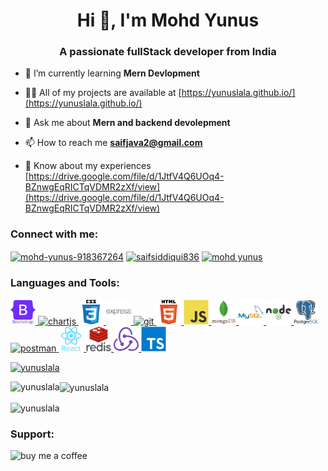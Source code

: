 <h1 align="center">Hi 👋, I'm Mohd Yunus</h1>
<h3 align="center">A passionate fullStack developer from India</h3>

- 🌱 I’m currently learning **Mern Devlopment**

- 👨‍💻 All of my projects are available at [https://yunuslala.github.io/](https://yunuslala.github.io/)

- 💬 Ask me about **Mern and backend devolepment**

- 📫 How to reach me **saifjava2@gmail.com**

- 📄 Know about my experiences [https://drive.google.com/file/d/1JtfV4Q6UOq4-BZnwgEqRICTqVDMR2zXf/view](https://drive.google.com/file/d/1JtfV4Q6UOq4-BZnwgEqRICTqVDMR2zXf/view)

<h3 align="left">Connect with me:</h3>
<p align="left">
<a href="https://linkedin.com/in/mohd-yunus-918367264" target="blank"><img align="center" src="https://raw.githubusercontent.com/rahuldkjain/github-profile-readme-generator/master/src/images/icons/Social/linked-in-alt.svg" alt="mohd-yunus-918367264" height="30" width="40" /></a>
<a href="https://instagram.com/saifsiddiqui836" target="blank"><img align="center" src="https://raw.githubusercontent.com/rahuldkjain/github-profile-readme-generator/master/src/images/icons/Social/instagram.svg" alt="saifsiddiqui836" height="30" width="40" /></a>
<a href="https://www.leetcode.com/mohd yunus" target="blank"><img align="center" src="https://raw.githubusercontent.com/rahuldkjain/github-profile-readme-generator/master/src/images/icons/Social/leet-code.svg" alt="mohd yunus" height="30" width="40" /></a>
</p>
<h3 align="left">Languages and Tools:</h3>
<p align="left"> <a href="https://getbootstrap.com" target="_blank" rel="noreferrer"> <img src="https://raw.githubusercontent.com/devicons/devicon/master/icons/bootstrap/bootstrap-plain-wordmark.svg" alt="bootstrap" width="40" height="40"/> </a> <a href="https://www.chartjs.org" target="_blank" rel="noreferrer"> <img src="https://www.chartjs.org/media/logo-title.svg" alt="chartjs" width="40" height="40"/> </a> <a href="https://www.w3schools.com/css/" target="_blank" rel="noreferrer"> <img src="https://raw.githubusercontent.com/devicons/devicon/master/icons/css3/css3-original-wordmark.svg" alt="css3" width="40" height="40"/> </a> <a href="https://expressjs.com" target="_blank" rel="noreferrer"> <img src="https://raw.githubusercontent.com/devicons/devicon/master/icons/express/express-original-wordmark.svg" alt="express" width="40" height="40"/> </a> <a href="https://git-scm.com/" target="_blank" rel="noreferrer"> <img src="https://www.vectorlogo.zone/logos/git-scm/git-scm-icon.svg" alt="git" width="40" height="40"/> </a> <a href="https://www.w3.org/html/" target="_blank" rel="noreferrer"> <img src="https://raw.githubusercontent.com/devicons/devicon/master/icons/html5/html5-original-wordmark.svg" alt="html5" width="40" height="40"/> </a> <a href="https://developer.mozilla.org/en-US/docs/Web/JavaScript" target="_blank" rel="noreferrer"> <img src="https://raw.githubusercontent.com/devicons/devicon/master/icons/javascript/javascript-original.svg" alt="javascript" width="40" height="40"/> </a> <a href="https://www.mongodb.com/" target="_blank" rel="noreferrer"> <img src="https://raw.githubusercontent.com/devicons/devicon/master/icons/mongodb/mongodb-original-wordmark.svg" alt="mongodb" width="40" height="40"/> </a> <a href="https://www.mysql.com/" target="_blank" rel="noreferrer"> <img src="https://raw.githubusercontent.com/devicons/devicon/master/icons/mysql/mysql-original-wordmark.svg" alt="mysql" width="40" height="40"/> </a> <a href="https://nodejs.org" target="_blank" rel="noreferrer"> <img src="https://raw.githubusercontent.com/devicons/devicon/master/icons/nodejs/nodejs-original-wordmark.svg" alt="nodejs" width="40" height="40"/> </a> <a href="https://www.postgresql.org" target="_blank" rel="noreferrer"> <img src="https://raw.githubusercontent.com/devicons/devicon/master/icons/postgresql/postgresql-original-wordmark.svg" alt="postgresql" width="40" height="40"/> </a> <a href="https://postman.com" target="_blank" rel="noreferrer"> <img src="https://www.vectorlogo.zone/logos/getpostman/getpostman-icon.svg" alt="postman" width="40" height="40"/> </a> <a href="https://reactjs.org/" target="_blank" rel="noreferrer"> <img src="https://raw.githubusercontent.com/devicons/devicon/master/icons/react/react-original-wordmark.svg" alt="react" width="40" height="40"/> </a> <a href="https://redis.io" target="_blank" rel="noreferrer"> <img src="https://raw.githubusercontent.com/devicons/devicon/master/icons/redis/redis-original-wordmark.svg" alt="redis" width="40" height="40"/> </a> <a href="https://redux.js.org" target="_blank" rel="noreferrer"> <img src="https://raw.githubusercontent.com/devicons/devicon/master/icons/redux/redux-original.svg" alt="redux" width="40" height="40"/> </a> <a href="https://www.typescriptlang.org/" target="_blank" rel="noreferrer"> <img src="https://raw.githubusercontent.com/devicons/devicon/master/icons/typescript/typescript-original.svg" alt="typescript" width="40" height="40"/> </a> </p>
<p align="left"> <a href="https://github.com/ryo-ma/github-profile-trophy"><img src="https://github-profile-trophy.vercel.app/?username=Yunuslala" alt="yunuslala" /></a> </p>
<p><img align="left" src="https://github-readme-stats.vercel.app/api/top-langs?username=Yunuslala&show_icons=true&locale=en&layout=compact" alt="yunuslala" /></p>
<p><img align="center" src="https://github-readme-stats.vercel.app/api?username=Yunuslala&show_icons=true&locale=en" alt="yunuslala" /></p>
<p><img align="center" src="https://github-readme-streak-stats.herokuapp.com/?user=Yunuslala&" alt="yunuslala" /></p>
<h3 align="left">Support:</h3>
<p><a href="https://www.buymeacoffee.com/buy me a coffee "> <img align="left" src="https://cdn.buymeacoffee.com/buttons/v2/default-yellow.png" height="50" width="210" alt="buy me a coffee " /></a></p><br><br>
